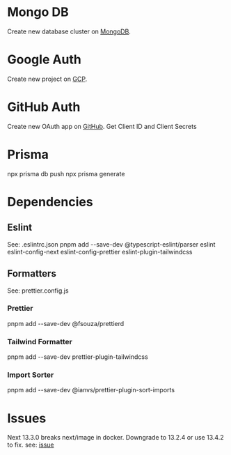 # Mongo DB

Create new database cluster on [MongoDB](https://cloud.mongodb.com).

# Google Auth

Create new project on [GCP](https://console.cloud.google.com).

# GitHub Auth

Create new OAuth app on [GitHub](https://github.com/settings/developers).
Get Client ID and Client Secrets

# Prisma

npx prisma db push
npx prisma generate

# Dependencies

## Eslint

See: .eslintrc.json
pnpm add --save-dev @typescript-eslint/parser eslint eslint-config-next eslint-config-prettier eslint-plugin-tailwindcss

## Formatters

See: prettier.config.js

### Prettier

pnpm add --save-dev @fsouza/prettierd

### Tailwind Formatter

pnpm add --save-dev prettier-plugin-tailwindcss

### Import Sorter

pnpm add --save-dev @ianvs/prettier-plugin-sort-imports

# Issues

Next 13.3.0 breaks next/image in docker. Downgrade to 13.2.4 or use 13.4.2 to fix.
see: [issue](https://github.com/vercel/next.js/issues/48173)
